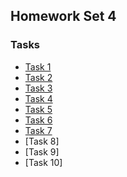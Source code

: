 ## Homework Set 4

### Tasks

* [Task 1](https://lsdroubay.github.io/math5610/softwaremanual/scalematrix)
* [Task 2](https://lsdroubay.github.io/math5610/softwaremanual/MatrixSum)
* [Task 3](https://lsdroubay.github.io/math5610/softwaremanual/OuterProduct)
* [Task 4](https://lsdroubay.github.io/math5610/softwaremanual/DiagSolve)
* [Task 5](https://lsdroubay.github.io/math5610/softwaremanual/BackSubstitution)
* [Task 6](https://lsdroubay.github.io/math5610/softwaremanual/ForwardSubstitution)
* [Task 7](https://lsdroubay.github.io/math5610/softwaremanual/RowReduction)
* [Task 8]
* [Task 9]
* [Task 10]
